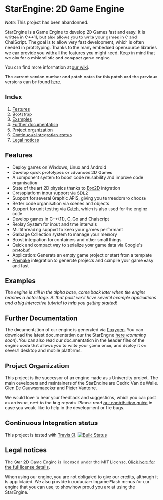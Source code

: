 StarEngine: 2D Game Engine
==========

_Note:_ This project has been abandonned.

StarEngine is a Game Engine to develop 2D Games fast and easy. It is written in C++11, but also allows you to write your games in C and ChaiScript. The goal is to allow very fast development, which is often needed in prototyping. Thanks to the many embedded opensource libraries we can provide you with all the features you might need. Keep in mind that we aim for a miniamlistic and compact game engine.

You can find more information at [our wiki](https://github.com/StarEngine/engine/wiki).

The current version number and patch notes for this patch and the previous versions can be found [here](https://github.com/StarEngine/engine/wiki/Patchnotes).

## Index
1. [Features](#features)
2. [Bootstrap](#bootstrap)
3. [Examples](#examples)
4. [Further documentation](#further-documentation)
5. [Project organization](#project-organization)
6. [Continuous Integration status](#continuous-integration-status)
7. [Legal notices](#legal-notices)

## Features

  * Deploy games on Windows, Linux and Android
  * Develop quick prototypes or advanced 2D Games
  * A component system to boost code reusability and improve code organisation
  * State of the art 2D physics thanks to [Box2D](http://box2d.org/) intgration
  * Crossplatform input support via [SDL2](http://www.libsdl.org/)
  * Support for several Graphic APIS, giving you te freedom to choose 
  * Better code organisation via scenes and objects
  * Support for unit testing via [Catch](https://github.com/philsquared/Catch), which is also used for the engine code
  * Develop games in C++(11), C, Go and Chaiscript
  * Replay System for input and time intervals
  * Multithreading support to keep your games performant
  * Garbage Collection system to manage your memory
  * Boost integration for containers and other small things
  * Quick and compact way to serialize your game data via Google's [protobuf](https://code.google.com/p/protobuf/)
  * Application: Generate an empty game project or start from a template
  * [Premake](http://industriousone.com/premake) integration to generate projects and compile your game easy and fast

## Examples

_The engine is still in the alpha base, come back later when the engine reaches a beta stage. At that point we'll have several example applications and a big interactive tutorial to help you getting started!_

## Further Documentation

The documentation of our engine is generated via [Doxygen](http://www.stack.nl/~dimitri/doxygen/). You can download the latest documentation our the StarEngine [here](#todo) (_comming soon_). You can also read our documentation in the header files of the engine code that allows you to write your game once, and deploy it on several desktop and mobile platforms.

## Project Organization

This project is the successor of an engine made as a University project. The main developers and maintainers of the StarEngine are Cedric Van de Walle, Glen De Cauwsemaecker and Pieter Vantorre.

We would love to hear your feedback and suggestions, which you can post as an issue, next to the bug reports. Please read [our contribution guide](https://github.com/StarEngine/engine/wiki/contributor-guide) in case you would like to help in the development or file bugs.

## Continuous Integration status

This project is tested with [Travis CI](http://travis-ci.org/). [![Build Status](https://travis-ci.org/StarEngine/engine.svg?branch=develop)](https://travis-ci.org/StarEngine/engine)

## Legal notices
The Star 2D Game Engine is licensed under the MIT License.
[Click here for the full license details](https://github.com/StarEngine/engine/blob/develop/LICENSE).

When using our engine, you are not obligated to give our credits, although it is appriciated. We also provide introductary ingame Flash menus for our engine that you can use, to show how proud you are at using the StarEngine.
